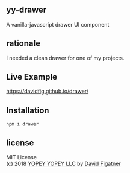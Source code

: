 ## yy-drawer
A vanilla-javascript drawer UI component

## rationale
I needed a clean drawer for one of my projects. 

## Live Example
https://davidfig.github.io/drawer/

## Installation

    npm i drawer

## license  
MIT License  
(c) 2018 [YOPEY YOPEY LLC](https://yopeyopey.com/) by [David Figatner](https://twitter.com/yopey_yopey/)